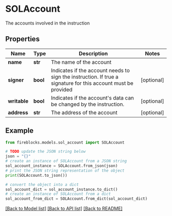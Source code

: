 # SOLAccount

The accounts involved in the instruction

## Properties

Name | Type | Description | Notes
------------ | ------------- | ------------- | -------------
**name** | **str** | The name of the account | 
**signer** | **bool** | Indicates if the account needs to sign the instruction. If true a signature for this account must be provided | [optional] 
**writable** | **bool** | Indicates if the account&#39;s data can be changed by the instruction. | [optional] 
**address** | **str** | The address of the account | [optional] 

## Example

```python
from fireblocks.models.sol_account import SOLAccount

# TODO update the JSON string below
json = "{}"
# create an instance of SOLAccount from a JSON string
sol_account_instance = SOLAccount.from_json(json)
# print the JSON string representation of the object
print(SOLAccount.to_json())

# convert the object into a dict
sol_account_dict = sol_account_instance.to_dict()
# create an instance of SOLAccount from a dict
sol_account_from_dict = SOLAccount.from_dict(sol_account_dict)
```
[[Back to Model list]](../README.md#documentation-for-models) [[Back to API list]](../README.md#documentation-for-api-endpoints) [[Back to README]](../README.md)


